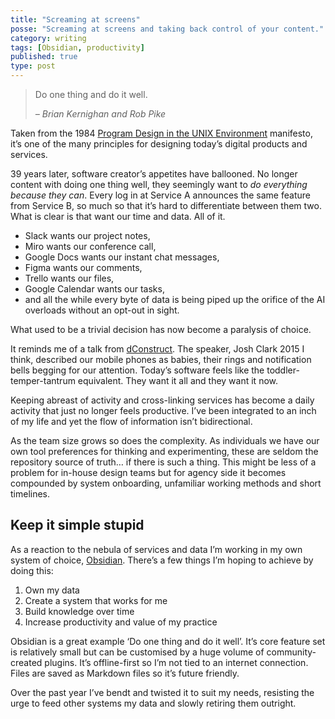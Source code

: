 ```yaml
---
title: "Screaming at screens"
posse: "Screaming at screens and taking back control of your content."
category: writing
tags: [Obsidian, productivity]
published: true
type: post
---
```


> Do one thing and do it well.
> 
> *– Brian Kernighan and Rob Pike*

Taken from the 1984 [Program Design in the UNIX Environment](https://harmful.cat-v.org/cat-v/unix_prog_design.pdf) manifesto, it’s one of the many principles for designing today’s digital products and services.

39 years later, software creator’s appetites have ballooned. No longer content with doing one thing well, they seemingly want to *do everything because they can*. Every log in at Service A announces the same feature from Service B, so much so that it’s hard to differentiate between them two. What is clear is that want our time and data. All of it.

- Slack wants our project notes,
- Miro wants our conference call,
- Google Docs wants our instant chat messages,
- Figma wants our comments,
- Trello wants our files,
- Google Calendar wants our tasks,
- and all the while every byte of data is being piped up the orifice of the AI overloads without an opt-out in sight.

What used to be a trivial decision has now become a paralysis of choice.

It reminds me of a talk from [dConstruct](https://archive.dconstruct.org/). The speaker, Josh Clark 2015 I think, described our mobile phones as babies, their rings and notification bells begging for our attention. Today’s software feels like the toddler-temper-tantrum equivalent. They want it all and they want it now.

Keeping abreast of activity and cross-linking services has become a daily activity that just no longer feels productive. I’ve been integrated to an inch of my life and yet the flow of information isn’t bidirectional.

As the team size grows so does the complexity. As individuals we have our own tool preferences for thinking and experimenting, these are seldom the repository source of truth… if there is such a thing. This might be less of a problem for in-house design teams but for agency side it becomes compounded by system onboarding, unfamiliar working methods and short timelines.

## Keep it simple stupid

As a reaction to the nebula of services and data I’m working in my own system of choice, [Obsidian](https://obsidian.md/). There’s a few things I’m hoping to achieve by doing this:

1. Own my data
2. Create a system that works for me
3. Build knowledge over time
4. Increase productivity and value of my practice

Obsidian is a great example ‘Do one thing and do it well’. It’s core feature set is relatively small but can be customised by a huge volume of community-created plugins. It’s offline-first so I’m not tied to an internet connection. Files are saved as Markdown files so it’s future friendly.

Over the past year I’ve bendt and twisted it to suit my needs, resisting the urge to feed other systems my data and slowly retiring them outright.
